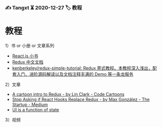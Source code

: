### ✍️ Tangxt ⏳ 2020-12-27 🏷️ 教程

# 教程

1）书 or 小册 or 文章系列

- [React.js 小书](http://huziketang.mangojuice.top/books/react/)
- [Redux 中文文档](https://www.redux.org.cn/)
- [kenberkeley/redux-simple-tutorial: Redux 莞式教程。本教程深入浅出，配套入门、进阶源码解读以及文档注释丰满的 Demo 等一条龙服务](https://github.com/kenberkeley/redux-simple-tutorial)

2）文章

- [A cartoon intro to Redux - by Lin Clark - Code Cartoons](https://code-cartoons.com/a-cartoon-intro-to-redux-3afb775501a6)
- [Stop Asking if React Hooks Replace Redux - by Max González - The Startup - Medium](https://medium.com/swlh/stop-asking-if-react-hooks-replace-redux-448c54d79551)
- [UI is a function of state](https://www.kn8.lt/blog/ui-is-a-function-of-data/)

3）视频

